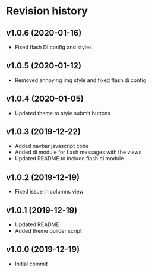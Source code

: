 Revision history
=================================



v1.0.6 (2020-01-16)
---------------------------------
* Fixed flash DI config and styles



v1.0.5 (2020-01-12)
---------------------------------
* Removed annoying img style and fixed flash di config



v1.0.4 (2020-01-05)
---------------------------------
* Updated theme to style submit buttons



v1.0.3 (2019-12-22)
---------------------------------
* Added navbar javascript code
* Added di module for flash messages with the views
* Updated README to include flash di module



v1.0.2 (2019-12-19)
---------------------------------
* Fixed issue in columns view



v1.0.1 (2019-12-19)
---------------------------------
* Updated README
* Added theme builder script



v1.0.0 (2019-12-19)
---------------------------------
* Initial commit
